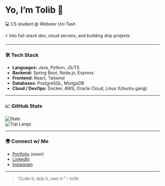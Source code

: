 # Yo, I’m Tolib 👋

💻 CS student @ Webster Uni Tash  
<!-- 🔥 Founder of ScanDrip (QR-coded fashion platform) -->
⚡ Into full-stack dev, cloud servers, and building drip projects  

---

### 🛠️ Tech Stack
- **Languages:** Java, Python, JS/TS  
- **Backend:** Spring Boot, Node.js, Express  
- **Frontend:** React, Tailwind  
- **Databases:** PostgreSQL, MongoDB  
- **Cloud / DevOps:** Docker, AWS, Oracle Cloud, Linux (Ubuntu gang)

---

### 📈 GitHub Stats
![Stats](https://github-readme-stats.vercel.app/api?username=tolibme&show_icons=true&theme=tokyonight)  
![Top Langs](https://github-readme-stats.vercel.app/api/top-langs/?username=tolibme&layout=compact&theme=tokyonight)

---

### 🌍 Connect w/ Me
- [Portfolio](https://tolib.me) *(soon)*  
- [LinkedIn](#)  
- [Instagram](#)  

---

> “Code it, drip it, own it.” – tol!b

